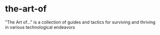 # the-art-of
"The Art of..." is a collection of guides and tactics for surviving and thriving in various technological endeavors

